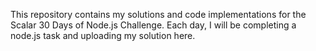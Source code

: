 This repository contains my solutions and code implementations for the Scalar 30 Days of Node.js Challenge. Each day, I will be completing a node.js task  and uploading my solution here.

